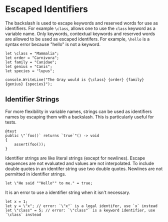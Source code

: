 # Escaped Identifiers

The backslash is used to escape keywords and reserved words for use as identifiers.  For example ``\class``, allows one to use the `class` keyword as a variable name.  Only keywords, contextual keywords and reserved words are allowed to be used as escaped identifers.  For example, `\hello` is a syntax error because "hello" is not a keyword.

	let \class = "Mammalia";
	let order = "Carnivora";
	let family = "Canidae";
	let genius = "Canis";
	let species = "lupus";

	console.WriteLine("The Gray would is {\class} {order} {family} {genius} {species}");


## Identifier Strings

For more flexibility in variable names, strings can be used as identifiers names by escaping them with a backslash. This is particularly useful for tests.

	@test
	public \"`foo()` returns `true`"() -> void
	{
		assert(foo());
	}

Identifier strings are like literal strings (except for newlines).  Escape sequences are not evaluated and values are not interpolated.  To include double quotes in an identifer string use two double quotes. Newlines are not permitted in identifier strings.

	let \"He said ""Hello"" to me." = true;

It is an error to use a identifier string when it isn't necessary.

	let x = 1;
	let y = \"x"; // error: `\"x"` is a legal identifer, use `x` instead
	let \"class" = 5; // error: `\"class"` is a keyword identifier, use `\class` instead
